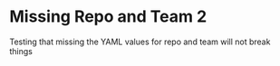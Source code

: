 <!-- 
author: philip-gai
category: https://github.com/philip-gai/repost-demo/discussions/categories/announcements
-->

# Missing Repo and Team 2

Testing that missing the YAML values for repo and team will not break things
